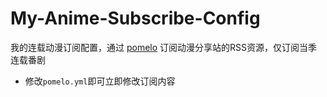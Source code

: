 # My-Anime-Subscribe-Config
我的连载动漫订阅配置，通过 [pomelo](https://github.com/Azzellz/pomelo) 订阅动漫分享站的RSS资源，仅订阅当季连载番剧
- 修改`pomelo.yml`即可立即修改订阅内容
